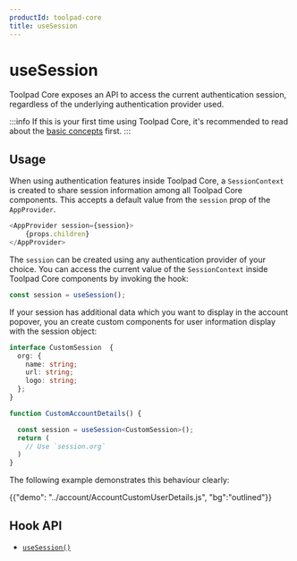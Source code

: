 ```yaml
---
productId: toolpad-core
title: useSession
---
```


# useSession

<p class="description">Toolpad Core exposes an API to access the current authentication session, regardless of the underlying authentication provider used.</p>

:::info
If this is your first time using Toolpad Core, it's recommended to read about the [basic concepts](/toolpad/core/introduction/base-concepts/) first.
:::

## Usage

When using authentication features inside Toolpad Core, a `SessionContext` is created to share session information among all Toolpad Core components. This accepts a default value from the `session` prop of the `AppProvider`.

```js
<AppProvider session={session}>
    {props.children}
</AppProvider>
```

The `session` can be created using any authentication provider of your choice. You can access the current value of the `SessionContext` inside Toolpad Core components by invoking the hook:

```js
const session = useSession();
```

If your session has additional data which you want to display in the account popover, you an create custom components for user information display with the session object:

```ts
interface CustomSession  {
  org: {
    name: string;
    url: string;
    logo: string;
  };
}

function CustomAccountDetails() {

  const session = useSession<CustomSession>();
  return (
    // Use `session.org`
  )
}
```
The following example demonstrates this behaviour clearly:

{{"demo": "../account/AccountCustomUserDetails.js", "bg":"outlined"}}

## Hook API

- [`useSession()`](/toolpad/core/react-use-session/api/)

